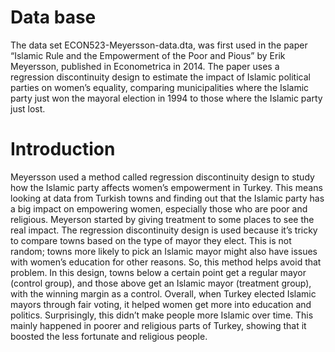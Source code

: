 # Data base

The data set ECON523-Meyersson-data.dta, was first used in the paper “Islamic Rule and the Empowerment of the Poor and Pious” by Erik Meyersson, published in Econometrica in 2014. The paper uses a regression discontinuity design to estimate the impact of Islamic political parties on women’s equality, comparing municipalities where the Islamic party just won the mayoral election in 1994 to those where the Islamic party just lost.

# Introduction 

Meyersson used a method called regression discontinuity design to study how the Islamic
party affects women’s empowerment in Turkey. This means looking at data from Turkish towns
and finding out that the Islamic party has a big impact on empowering women, especially those
who are poor and religious. Meyerson started by giving treatment to some places to see the
real impact. The regression discontinuity design is used because it’s tricky to compare towns
based on the type of mayor they elect. This is not random; towns more likely to pick an Islamic
mayor might also have issues with women’s education for other reasons. So, this method helps
avoid that problem. In this design, towns below a certain point get a regular mayor (control
group), and those above get an Islamic mayor (treatment group), with the winning margin as a
control. Overall, when Turkey elected Islamic mayors through fair voting, it helped women get
more into education and politics. Surprisingly, this didn’t make people more Islamic over time.
This mainly happened in poorer and religious parts of Turkey, showing that it boosted the less
fortunate and religious people.

